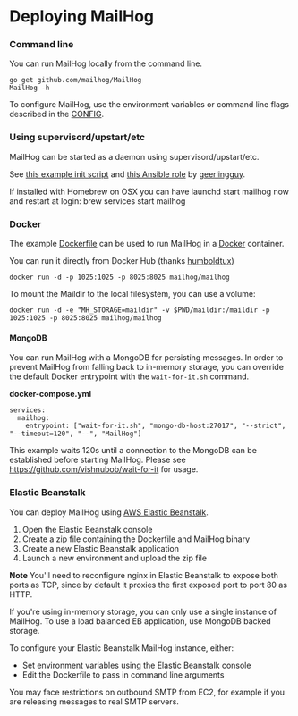 Deploying MailHog
=================

### Command line

You can run MailHog locally from the command line.

    go get github.com/mailhog/MailHog
    MailHog -h

To configure MailHog, use the environment variables or command line flags
described in the [CONFIG](CONFIG.md).

### Using supervisord/upstart/etc

MailHog can be started as a daemon using supervisord/upstart/etc.

See [this example init script](https://github.com/geerlingguy/ansible-role-mailhog/blob/master/templates/mailhog.init.j2)
and [this Ansible role](https://github.com/geerlingguy/ansible-role-mailhog) by [geerlingguy](https://github.com/geerlingguy).

If installed with Homebrew on OSX you can have launchd start mailhog now and restart at login:
    brew services start mailhog

### Docker

The example [Dockerfile](../Dockerfile) can be used to run MailHog in a [Docker](https://www.docker.com/) container.

You can run it directly from Docker Hub (thanks [humboldtux](https://github.com/humboldtux))

    docker run -d -p 1025:1025 -p 8025:8025 mailhog/mailhog

To mount the Maildir to the local filesystem, you can use a volume:

    docker run -d -e "MH_STORAGE=maildir" -v $PWD/maildir:/maildir -p 1025:1025 -p 8025:8025 mailhog/mailhog

#### MongoDB

You can run MailHog with a MongoDB for persisting messages. In order to prevent MailHog from falling back to in-memory storage, you can override the default Docker entrypoint with the `wait-for-it.sh` command.

**docker-compose.yml**

    services:
      mailhog:
        entrypoint: ["wait-for-it.sh", "mongo-db-host:27017", "--strict", "--timeout=120", "--", "MailHog"]

This example waits 120s until a connection to the MongoDB can be established before starting MailHog. Please see https://github.com/vishnubob/wait-for-it for usage.

### Elastic Beanstalk

You can deploy MailHog using [AWS Elastic Beanstalk](http://aws.amazon.com/elasticbeanstalk/).

1. Open the Elastic Beanstalk console
2. Create a zip file containing the Dockerfile and MailHog binary
3. Create a new Elastic Beanstalk application
4. Launch a new environment and upload the zip file

**Note** You'll need to reconfigure nginx in Elastic Beanstalk to expose both
ports as TCP, since by default it proxies the first exposed port to port 80 as HTTP.

If you're using in-memory storage, you can only use a single instance of
MailHog. To use a load balanced EB application, use MongoDB backed storage.

To configure your Elastic Beanstalk MailHog instance, either:

* Set environment variables using the Elastic Beanstalk console
* Edit the Dockerfile to pass in command line arguments

You may face restrictions on outbound SMTP from EC2, for example if you are
releasing messages to real SMTP servers.
